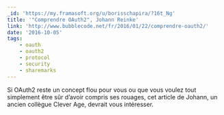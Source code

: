 ```yaml
---
_id: 'https://my.framasoft.org/u/borisschapira/?16t_Ng'
title: '"Comprendre OAuth2", Johann Reinke'
link: 'http://www.bubblecode.net/fr/2016/01/22/comprendre-oauth2/'
date: '2016-10-05'
tags:
    - oauth
    - oauth2
    - protocol
    - security
    - sharemarks
---
```


<div class="markdown"><p>Si OAuth2 reste un concept flou pour vous ou que vous voulez tout simplement être sûr d’avoir compris ses rouages, cet article de Johann, un ancien collègue Clever Age, devrait vous intéresser.
</p></div>
